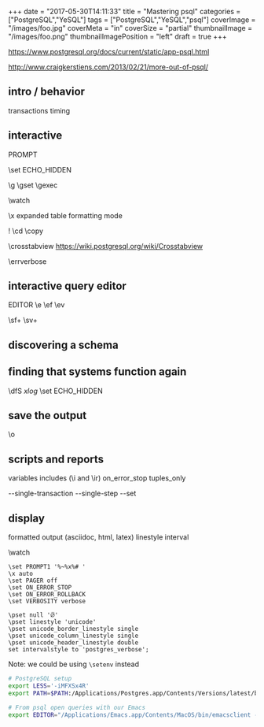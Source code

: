 +++
date = "2017-05-30T14:11:33"
title = "Mastering psql"
categories = ["PostgreSQL","YeSQL"]
tags = ["PostgreSQL","YeSQL","psql"]
coverImage = "/images/foo.jpg"
coverMeta = "in"
coverSize = "partial"
thumbnailImage = "/images/foo.png"
thumbnailImagePosition = "left"
draft = true
+++

<!--more-->
<!--toc-->

https://www.postgresql.org/docs/current/static/app-psql.html

http://www.craigkerstiens.com/2013/02/21/more-out-of-psql/

## intro / behavior

transactions
timing

## interactive

PROMPT

\set ECHO_HIDDEN

\g
\gset
\gexec

\watch

\x expanded table formatting mode

\!
\cd
\copy

\crosstabview https://wiki.postgresql.org/wiki/Crosstabview

\errverbose

## interactive query editor

EDITOR
\e
\ef
\ev

\sf+
\sv+

## discovering a schema

## finding that systems function again

\dfS *xlog*
\set ECHO_HIDDEN

## save the output

\o

## scripts and reports

variables
includes (\i and \ir)
on_error_stop
tuples_only

--single-transaction
--single-step
--set

## display

formatted output (asciidoc, html, latex)
linestyle
interval

\watch

~~~
\set PROMPT1 '%~%x%# '
\x auto
\set PAGER off
\set ON_ERROR_STOP
\set ON_ERROR_ROLLBACK
\set VERBOSITY verbose

\pset null '⦱'
\pset linestyle 'unicode'
\pset unicode_border_linestyle single
\pset unicode_column_linestyle single
\pset unicode_header_linestyle double
set intervalstyle to 'postgres_verbose';
~~~

Note: we could be using `\setenv` instead

~~~ bash
# PostgreSQL setup
export LESS='-iMFXSx4R'
export PATH=$PATH:/Applications/Postgres.app/Contents/Versions/latest/bin

# From psql open queries with our Emacs
export EDITOR="/Applications/Emacs.app/Contents/MacOS/bin/emacsclient -nw"
~~~
